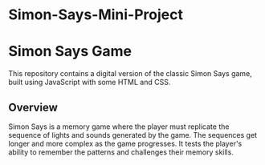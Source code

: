 # Simon-Says-Mini-Project

# Simon Says Game

This repository contains a digital version of the classic Simon Says game, built using JavaScript with some HTML and CSS.

## Overview

Simon Says is a memory game where the player must replicate the sequence of lights and sounds generated by the game. The sequences get longer and more complex as the game progresses. It tests the player's ability to remember the patterns and challenges their memory skills.


